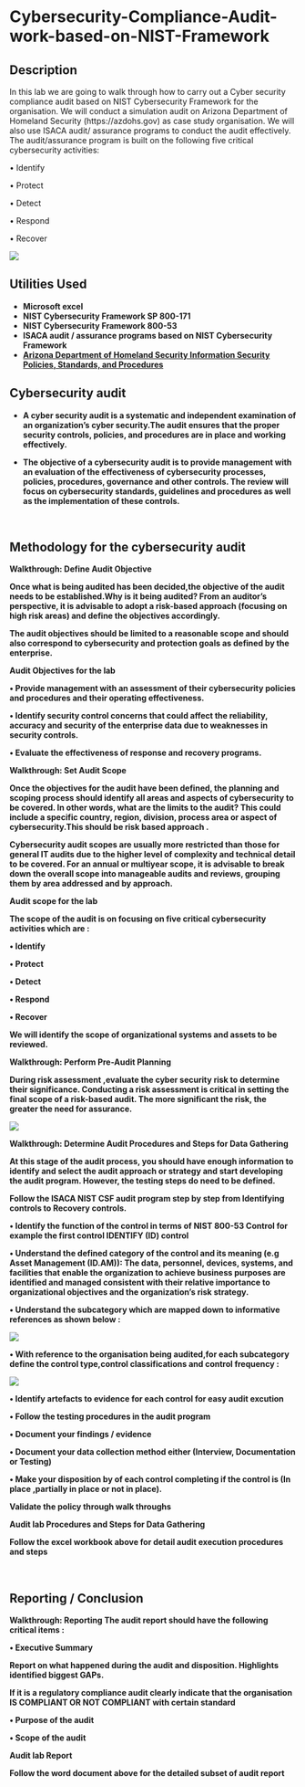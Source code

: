 # Cybersecurity-Compliance-Audit-work-based-on-NIST-Framework

<h2>Description</h2>
In this lab we are going to walk through how to carry out a Cyber security compliance audit based on NIST Cybersecurity Framework for the organisation. We will conduct a simulation audit on Arizona Department of Homeland Security (https://azdohs.gov) as case study organisation. We will also use ISACA audit/ assurance programs to conduct the audit effectively. The audit/assurance program is built on the following five critical cybersecurity activities:  

•	Identify

•	Protect

•	Detect

•	Respond

•	Recover

<img src="https://networkencyclopedia.com/wp-content/uploads/2022/12/nist-csf.webp"/>


<br />

<h2>Utilities Used</h2>

- <b>Microsoft excel </b> 
- <b>NIST Cybersecurity Framework SP 800-171 </b> 
- <b>NIST Cybersecurity Framework 800-53 </b> 
- <b>ISACA audit / assurance programs based on NIST Cybersecurity Framework </b>
- <b> [Arizona Department of Homeland Security Information Security Policies, Standards, and Procedures](https://azdohs.gov/information-security-policies-standards-and-procedures) </b> 

<h2> Cybersecurity audit </h2>

- <b> A cyber security audit is a systematic and independent examination of an organization’s cyber security.The audit ensures that the proper security controls, policies, and procedures are in place and working effectively. 

- <b> The objective of a cybersecurity audit is to provide management with an evaluation of the effectiveness of cybersecurity processes, policies, procedures, governance and other controls. The review will focus on cybersecurity standards, guidelines and procedures as well as the implementation of these controls.
<br />

<h2> Methodology for the cybersecurity audit </h2>

Walkthrough: Define Audit Objective </h2>

Once what is being audited has been decided,the objective of the audit needs to be established.Why is it being audited? From an auditor’s perspective, it is advisable to adopt a risk-based approach (focusing on high risk areas) and define the objectives accordingly.

The audit objectives should be limited to a reasonable scope and should also correspond to cybersecurity and protection goals as defined by the enterprise.

 Audit Objectives for the lab </h2>
 
•	Provide management with an assessment of their cybersecurity policies and procedures and their operating effectiveness.

•	Identify security control concerns that could affect the reliability, accuracy and security of the enterprise data due to weaknesses in security controls.

•	Evaluate the effectiveness of response and recovery programs.

Walkthrough: Set Audit Scope </h2>

Once the objectives for the audit have been defined, the planning and scoping process should identify all areas and aspects of cybersecurity to be covered. In other words, what are the limits to the audit? This could include a specific country, region, division, process area or aspect of cybersecurity.This should be risk based approach .

Cybersecurity audit scopes are usually more restricted than those for general IT audits due to the higher level of complexity and technical detail to be covered. For an annual or multiyear scope, it is advisable to break down the overall scope into manageable audits and reviews, grouping them by area addressed and by approach.

Audit scope for the lab </h2>

The  scope of the audit is on focusing on five critical cybersecurity activities which are :

•	Identify

•	Protect

•	Detect

•	Respond

•	Recover

We will identify the scope of organizational systems and assets to be reviewed. 

Walkthrough: Perform Pre-Audit Planning </h2>

During risk assessment ,evaluate the cyber security risk to  determine their significance. Conducting a risk assessment is critical in setting the final scope of a risk-based audit. The more significant the risk, the greater the need for assurance.

<img src="https://i.imgur.com/8KjZaaZ.png"/>

Walkthrough: Determine Audit Procedures and Steps for Data Gathering </h2>

At this stage of the audit process, you should have enough information to identify and select the audit approach or strategy and start developing the audit program. However, the testing steps do need to be defined.

Follow the ISACA NIST CSF audit program step by step from Identifying controls to Recovery controls.

• Identify the function of the control in terms of NIST 800-53 Control for example the first control IDENTIFY (ID) control

• Understand the defined category of the control and its meaning 
(e.g Asset Management (ID.AM)): The data, personnel, devices, systems, and facilities that enable the organization to achieve business purposes are identified and managed consistent with their relative importance to organizational objectives and the organization’s risk strategy.

• Understand the subcategory which are mapped down to informative references as shown below :

<img src="https://i.imgur.com/UZPE8hr.png"/>

• With reference to the organisation being audited,for each subcategory define the control type,control classifications and control frequency :

<img src="https://i.imgur.com/0mCtOB9.png"/>

• Identify artefacts to evidence for each control for easy audit excution 

• Follow the testing procedures in the audit program 

• Document your findings / evidence 

• Document your data collection method either (Interview, Documentation or Testing)

• Make your disposition by of each control completing if the control is (In place ,partially in place or not in place). 

Validate the policy through walk throughs

Audit lab Procedures and Steps for Data Gathering </h2>

Follow the excel workbook above for  detail audit execution procedures and steps

<br />
<h2> Reporting / Conclusion </h2>

Walkthrough: Reporting </h2>
The audit report should have the following critical items :

• Executive Summary 

Report on what happened during the audit and disposition. Highlights identified biggest GAPs.

If it is a regulatory compliance audit clearly indicate that the organisation IS COMPLIANT OR NOT COMPLIANT with certain standard 

• Purpose of the audit

• Scope of the audit

Audit lab Report </h2>

Follow the word document above for the detailed subset of audit report

<br />

